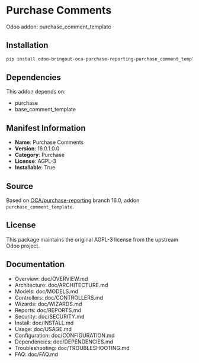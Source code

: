 # Purchase Comments

Odoo addon: purchase_comment_template

## Installation

```bash
pip install odoo-bringout-oca-purchase-reporting-purchase_comment_template
```

## Dependencies

This addon depends on:
- purchase
- base_comment_template

## Manifest Information

- **Name**: Purchase Comments
- **Version**: 16.0.1.0.0
- **Category**: Purchase
- **License**: AGPL-3
- **Installable**: True

## Source

Based on [OCA/purchase-reporting](https://github.com/OCA/purchase-reporting) branch 16.0, addon `purchase_comment_template`.

## License

This package maintains the original AGPL-3 license from the upstream Odoo project.

## Documentation

- Overview: doc/OVERVIEW.md
- Architecture: doc/ARCHITECTURE.md
- Models: doc/MODELS.md
- Controllers: doc/CONTROLLERS.md
- Wizards: doc/WIZARDS.md
- Reports: doc/REPORTS.md
- Security: doc/SECURITY.md
- Install: doc/INSTALL.md
- Usage: doc/USAGE.md
- Configuration: doc/CONFIGURATION.md
- Dependencies: doc/DEPENDENCIES.md
- Troubleshooting: doc/TROUBLESHOOTING.md
- FAQ: doc/FAQ.md
